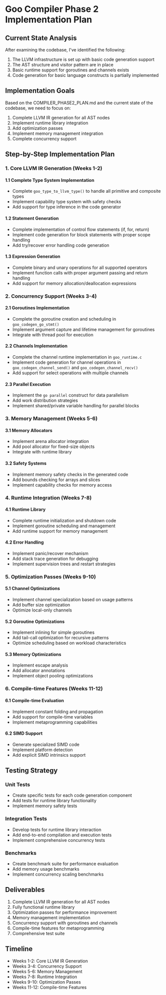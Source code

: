 # Goo Compiler Phase 2 Implementation Plan

## Current State Analysis

After examining the codebase, I've identified the following:

1. The LLVM infrastructure is set up with basic code generation support
2. The AST structure and visitor pattern are in place
3. Basic runtime support for goroutines and channels exists
4. Code generation for basic language constructs is partially implemented

## Implementation Goals

Based on the COMPILER_PHASE2_PLAN.md and the current state of the codebase, we need to focus on:

1. Complete LLVM IR generation for all AST nodes
2. Implement runtime library integration
3. Add optimization passes
4. Implement memory management integration
5. Complete concurrency support

## Step-by-Step Implementation Plan

### 1. Core LLVM IR Generation (Weeks 1-2)

#### 1.1 Complete Type System Implementation
- Complete `goo_type_to_llvm_type()` to handle all primitive and composite types
- Implement capability type system with safety checks
- Add support for type inference in the code generator

#### 1.2 Statement Generation
- Complete implementation of control flow statements (if, for, return)
- Implement code generation for block statements with proper scope handling
- Add try/recover error handling code generation

#### 1.3 Expression Generation
- Complete binary and unary operations for all supported operators
- Implement function calls with proper argument passing and return handling
- Add support for memory allocation/deallocation expressions

### 2. Concurrency Support (Weeks 3-4)

#### 2.1 Goroutines Implementation
- Complete the goroutine creation and scheduling in `goo_codegen_go_stmt()`
- Implement argument capture and lifetime management for goroutines
- Integrate with thread pool for execution

#### 2.2 Channels Implementation
- Complete the channel runtime implementation in `goo_runtime.c`
- Implement code generation for channel operations in `goo_codegen_channel_send()` and `goo_codegen_channel_recv()`
- Add support for select operations with multiple channels

#### 2.3 Parallel Execution
- Implement the `go parallel` construct for data parallelism
- Add work distribution strategies
- Implement shared/private variable handling for parallel blocks

### 3. Memory Management (Weeks 5-6)

#### 3.1 Memory Allocators
- Implement arena allocator integration
- Add pool allocator for fixed-size objects
- Integrate with runtime library

#### 3.2 Safety Systems
- Implement memory safety checks in the generated code
- Add bounds checking for arrays and slices
- Implement capability checks for memory access

### 4. Runtime Integration (Weeks 7-8)

#### 4.1 Runtime Library
- Complete runtime initialization and shutdown code
- Implement goroutine scheduling and management
- Add runtime support for memory management

#### 4.2 Error Handling
- Implement panic/recover mechanism
- Add stack trace generation for debugging
- Implement supervision trees and restart strategies

### 5. Optimization Passes (Weeks 9-10)

#### 5.1 Channel Optimizations
- Implement channel specialization based on usage patterns
- Add buffer size optimization
- Optimize local-only channels

#### 5.2 Goroutine Optimizations
- Implement inlining for simple goroutines
- Add tail-call optimization for recursive patterns
- Optimize scheduling based on workload characteristics

#### 5.3 Memory Optimizations
- Implement escape analysis
- Add allocator annotations
- Implement object pooling optimizations

### 6. Compile-time Features (Weeks 11-12)

#### 6.1 Compile-time Evaluation
- Implement constant folding and propagation
- Add support for compile-time variables
- Implement metaprogramming capabilities

#### 6.2 SIMD Support
- Generate specialized SIMD code
- Implement platform detection
- Add explicit SIMD intrinsics support

## Testing Strategy

### Unit Tests
- Create specific tests for each code generation component
- Add tests for runtime library functionality
- Implement memory safety tests

### Integration Tests
- Develop tests for runtime library interaction
- Add end-to-end compilation and execution tests
- Implement comprehensive concurrency tests

### Benchmarks
- Create benchmark suite for performance evaluation
- Add memory usage benchmarks
- Implement concurrency scaling benchmarks

## Deliverables

1. Complete LLVM IR generation for all AST nodes
2. Fully functional runtime library
3. Optimization passes for performance improvement
4. Memory management implementation
5. Concurrency support with goroutines and channels
6. Compile-time features for metaprogramming
7. Comprehensive test suite

## Timeline

- Weeks 1-2: Core LLVM IR Generation
- Weeks 3-4: Concurrency Support
- Weeks 5-6: Memory Management
- Weeks 7-8: Runtime Integration
- Weeks 9-10: Optimization Passes
- Weeks 11-12: Compile-time Features 